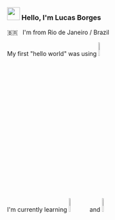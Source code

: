 ### <img src="https://media.giphy.com/media/hvRJCLFzcasrR4ia7z/giphy.gif" width="30px"> Hello, I'm Lucas Borges
<p>🇧🇷 &nbsp; I'm from Rio de Janeiro / Brazil</p>
<p>My first "hello world" was using <code><img width="9%" src="https://www.vectorlogo.zone/logos/python/python-horizontal.svg"></code></p>
<p>I'm currently learning <code><img width="9%" src="https://www.vectorlogo.zone/logos/ruby-lang/ruby-lang-horizontal.svg"></code> and  <code><img width="9%" src=https://www.vectorlogo.zone/logos/javascript/javascript-horizontal.svg></code></p>

<!--
**LucasDLAB/LucasDLAB** is a ✨ _special_ ✨ repository because its `README.md` (this file) appears on your GitHub profile.

Here are some ideas to get you started:

- 🔭 I’m currently working on ...
- 🌱 I’m currently learning ...
- 👯 I’m looking to collaborate on ...
- 🤔 I’m looking for help with ...
- 💬 Ask me about ...
- 📫 How to reach me: ...
- 😄 Pronouns: ...
- ⚡ Fun fact: ...
-->
